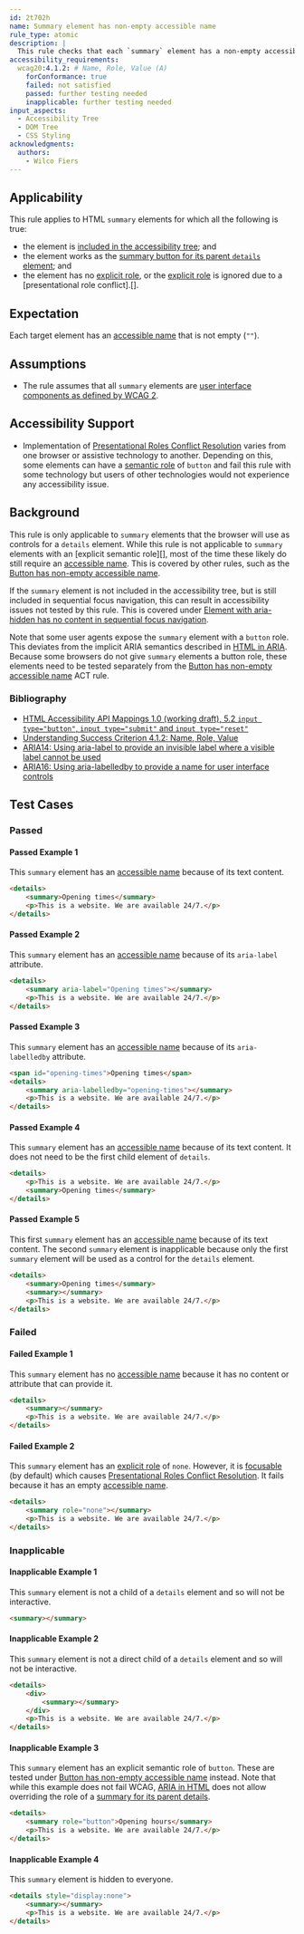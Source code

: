```yaml
---
id: 2t702h
name: Summary element has non-empty accessible name
rule_type: atomic
description: |
  This rule checks that each `summary` element has a non-empty accessible name.
accessibility_requirements:
  wcag20:4.1.2: # Name, Role, Value (A)
    forConformance: true
    failed: not satisfied
    passed: further testing needed
    inapplicable: further testing needed
input_aspects:
  - Accessibility Tree
  - DOM Tree
  - CSS Styling
acknowledgments:
  authors:
    - Wilco Fiers
---
```


## Applicability

This rule applies to HTML `summary` elements for which all the following is true:

- the element is  [included in the accessibility tree][]; and
- the element works as the [summary button for its parent `details` element][details summary]; and
- the element has no [explicit role][], or the [explicit role][] is ignored due to a [presentational role conflict].[].

## Expectation

Each target element has an [accessible name][] that is not empty (`""`).

## Assumptions

- The rule assumes that all `summary` elements are [user interface components as defined by WCAG 2](https://www.w3.org/TR/WCAG22/#dfn-user-interface-components).

## Accessibility Support

- Implementation of [Presentational Roles Conflict Resolution][] varies from one browser or assistive technology to another. Depending on this, some elements can have a [semantic role][] of `button` and fail this rule with some technology but users of other technologies would not experience any accessibility issue.

## Background

This rule is only applicable to `summary` elements that the browser will use as controls for a `details` element. While this rule is not applicable to `summary` elements with an [explicit semantic role][], most of the time these likely do still require an [accessible name][]. This is covered by other rules, such as the [Button has non-empty accessible name][97a4e1].

If the `summary` element is not included in the accessibility tree, but is still included in sequential focus navigation, this can result in accessibility issues not tested by this rule. This is covered under [Element with aria-hidden has no content in sequential focus navigation][6cfa84].

Note that some user agents expose the `summary` element with a `button` role. This deviates from the implicit ARIA semantics described in [HTML in ARIA](https://www.w3.org/TR/html-aria/#el-summary). Because some browsers do not give `summary` elements a button role, these elements need to be tested separately from the [Button has non-empty accessible name](https://www.w3.org/WAI/standards-guidelines/act/rules/97a4e1/) ACT rule.

### Bibliography

- [HTML Accessibility API Mappings 1.0 (working draft), 5.2 `input type="button"`, `input type="submit"` and `input type="reset"`](https://www.w3.org/TR/html-aam/#input-type-button-input-type-submit-and-input-type-reset)
- [Understanding Success Criterion 4.1.2: Name, Role, Value](https://www.w3.org/WAI/WCAG22/Understanding/name-role-value)
- [ARIA14: Using aria-label to provide an invisible label where a visible label cannot be used](https://www.w3.org/WAI/WCAG22/Techniques/aria/ARIA14)
- [ARIA16: Using aria-labelledby to provide a name for user interface controls](https://www.w3.org/WAI/WCAG22/Techniques/aria/ARIA16)

## Test Cases

### Passed

#### Passed Example 1

This `summary` element has an [accessible name][] because of its text content.

```html
<details>
	<summary>Opening times</summary>
	<p>This is a website. We are available 24/7.</p>
</details>
```

#### Passed Example 2

This `summary` element has an [accessible name][] because of its `aria-label` attribute.

```html
<details>
	<summary aria-label="Opening times"></summary>
	<p>This is a website. We are available 24/7.</p>
</details>
```

#### Passed Example 3

This `summary` element has an [accessible name][] because of its `aria-labelledby` attribute.

```html
<span id="opening-times">Opening times</span>
<details>
	<summary aria-labelledby="opening-times"></summary>
	<p>This is a website. We are available 24/7.</p>
</details>
```

#### Passed Example 4

This `summary` element has an [accessible name][] because of its text content. It does not need to be the first child element of `details`.

```html
<details>
	<p>This is a website. We are available 24/7.</p>
	<summary>Opening times</summary>
</details>
```

#### Passed Example 5

This first `summary` element has an [accessible name][] because of its text content. The second `summary` element is inapplicable because only the first `summary` element will be used as a control for the `details` element.

```html
<details>
	<summary>Opening times</summary>
	<summary></summary>
	<p>This is a website. We are available 24/7.</p>
</details>
```

### Failed

#### Failed Example 1

This `summary` element has no [accessible name][] because it has no content or attribute that can provide it.

```html
<details>
	<summary></summary>
	<p>This is a website. We are available 24/7.</p>
</details>
```

#### Failed Example 2

This `summary` element has an [explicit role][] of `none`. However, it is [focusable][] (by default) which causes [Presentational Roles Conflict Resolution][]. It fails because it has an empty [accessible name][].

```html
<details>
	<summary role="none"></summary>
	<p>This is a website. We are available 24/7.</p>
</details>
```

### Inapplicable

#### Inapplicable Example 1

This `summary` element is not a child of a `details` element and so will not be interactive.

```html
<summary></summary>
```

#### Inapplicable Example 2

This `summary` element is not a direct child of a `details` element and so will not be interactive.

```html
<details>
	<div>
		<summary></summary>
	</div>
	<p>This is a website. We are available 24/7.</p>
</details>
```

#### Inapplicable Example 3

This `summary` element has an explicit semantic role of `button`. These are tested under [Button has non-empty accessible name][97a4e1] instead. Note that while this example does not fail WCAG, [ARIA in HTML](https://www.w3.org/TR/html-aria/#dfn-no-role) does not allow overriding the role of a [summary for its parent details][details summary].

```html
<details>
	<summary role="button">Opening hours</summary>
	<p>This is a website. We are available 24/7.</p>
</details>
```

#### Inapplicable Example 4

This `summary` element is hidden to everyone.

```html
<details style="display:none">
	<summary></summary>
	<p>This is a website. We are available 24/7.</p>
</details>
```

[accessible name]: #accessible-name 'Definition of accessible name'
[explicit role]: #explicit-role 'Definition of explicit role'
[focusable]: #focusable 'Definition of focusable'
[included in the accessibility tree]: #included-in-the-accessibility-tree 'Definition of included in the accessibility tree'
[presentational roles conflict resolution]: https://www.w3.org/TR/wai-aria-1.2/#conflict_resolution_presentation_none 'Presentational Roles Conflict Resolution'
[semantic role]: #semantic-role 'Definition of Semantic Role'
[details summary]: https://html.spec.whatwg.org/multipage/interactive-elements.html#summary-for-its-parent-details ' HTML 5 definition of summary for its parent details'
[97a4e1]: https://www.w3.org/WAI/standards-guidelines/act/rules/97a4e1/
[6cfa84]: https://www.w3.org/WAI/standards-guidelines/act/rules/6cfa84/
